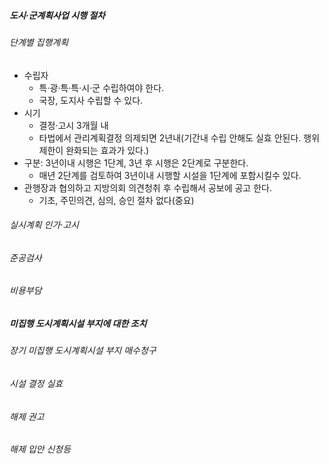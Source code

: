 ##### 도시·군계획사업 시행 절차
###### 단계별 집행계획
- 수립자
    - 특·광·특·특·시·군 수립하여야 한다.
    - 국장, 도지사 수립할 수 있다.
- 시기
    - 결정·고시 3개월 내
    - 타법에서 관리계획결정 의제되면 2년내(기간내 수립 안해도 실효 안된다. 행위제한이 완화되는 효과가 있다.)
- 구분: 3년이내 시행은 1단계, 3년 후 시행은 2단계로 구분한다.
    - 매년 2단계를 검토하여 3년이내 시행할 시설을 1단계에 포함시킬수 있다.
- 관행장과 협의하고 지방의회 의견청취 후 수립해서 공보에 공고 한다.
    - 기초, 주민의견, 심의, 승인 절차 없다(중요)
###### 실시계획 인가·고시
###### 준공검사
###### 비용부담

##### 미집행 도시계획시설 부지에 대한 조치
###### 장기 미집행 도시계획시설 부지 매수청구
###### 시설 결정 실효
###### 해제 권고
###### 해제 입안 신청등